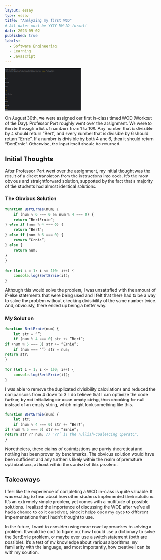 ```yaml
---
layout: essay
type: essay
title: "Analyzing my first WOD"
# All dates must be YYYY-MM-DD format!
date: 2023-09-02
published: true
labels:
  - Software Engineering
  - Learning
  - Javascript
---
```


<img width="50%" class="rounded p-4 float-start" src="../img/analyzing-first-wod/banner.png">

On August 30th, we were assigned our first in-class timed WOD (Workout of the Day). Professor Port roughly went over the assignment. We were to iterate through a list of numbers from 1 to 100. Any number that is divisible by 4 should return “Bert”, and every number that is divisible by 6 should return “Ernie”. If a number is divisible by both 4 and 6, then it should return “BertErnie”. Otherwise, the input itself should be returned.

## Initial Thoughts
After Professor Port went over the assignment, my initial thought was the result of a direct translation from the instructions into code. It’s the most obvious and straightforward solution, supported by the fact that a majority of the students had almost identical solutions.

### The Obvious Solution
```js
function BertErnie(num) {
	if (num % 6 === 0 && num % 4 === 0) {
	return “BertErnie”;
} else if (num % 4 === 0) {
	return “Bert”;
} else if (num % 6 === 0) {
	return “Ernie”;
} else {
	return num;
}
}

for (let i = 1; i <= 100; i++) {
	console.log(BertErnie(i));
}
```

Although this would solve the problem, I was unsatisfied with the amount of if-else statements that were being used and I felt that there had to be a way to solve the problem without checking divisibility of the same number twice. And, obviously, there ended up being a better way.

### My Solution
```js
function BertErnie(num) {
	let str = “”;
	if (num % 4 === 0) str += “Bert”;
if (num % 6 === 0) str += “Ernie”;
	if (num === “”) str = num;
return str;
}

for (let i = 1; i <= 100; i++) {
	console.log(BertErnie(i));
}
```

I was able to remove the duplicated divisibility calculations and reduced the comparisons from 4 down to 3. I do believe that I can optimize the code further, by not initializing str as an empty string, then checking for null instead of an empty string, which might look something like this.

```js
function BertErnie(num) {
	let str;
	if (num % 4 === 0) str += “Bert”;
if (num % 6 === 0) str += “Ernie”;
return str ?? num; // ‘??’ is the nullish-coalescing operator.
}
```

Nonetheless, these claims of optimizations are purely theoretical and nothing has been proven by benchmarks. The obvious solution would have been sufficient and any further is likely within the realm of premature optimizations, at least within the context of this problem.

## Takeaways
I feel like the experience of completing a WOD in-class is quite valuable. It was exciting to hear about how other students implemented their solutions. It’s an extremely simple problem, yet comes with a multitude of possible solutions. I realized the importance of discussing the WOD after we’ve all had a chance to do it ourselves, since it helps open my eyes to different implementations that I hadn’t thought to use.

In the future, I want to consider using more novel approaches to solving a problem. It would be cool to figure out how I could use a dictionary to solve the BertErnie problem, or maybe even use a switch statement (both are possible). It’s a test of my knowledge about various algorithms, my familiarity with the language, and most importantly, how creative I can be with my solution.
